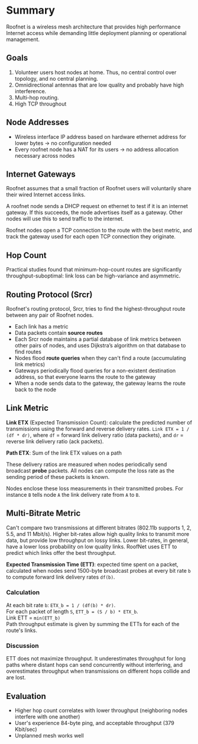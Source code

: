 # Summary
Roofnet is a wireless mesh architecture that provides high performance Internet access while demanding little deployment planning or operational management.

## Goals
1. Volunteer users host nodes at home. Thus, no central control over topology, and no central planning.
2. Omnidirectional antennas that are low quality and probably have high interference.
3. Multi-hop routing.
4. High TCP throughout 

## Node Addresses
* Wireless interface IP address based on hardware ethernet address for lower bytes -> no configuration needed
* Every roofnet node has a NAT for its users -> no address allocation necessary across nodes

## Internet Gateways
Roofnet assumes that a small fraction of Roofnet users will voluntarily share their wired Internet access links.

A roofnet node sends a DHCP request on ethernet to test if it is an internet gateway. If this succeeds, the node advertises itself as a gateway. Other nodes will use this to send traffic to the internet.

Roofnet nodes open a TCP connection to the route with the best metric, and track the gateway used for each open TCP connection they originate.

## Hop Count
Practical studies found that minimum-hop-count routes are significantly throughput-suboptimal: link loss can be high-variance and asymmetric.

## Routing Protocol (Srcr)
Roofnet's routing protocol, Srcr, tries to find the highest-throughput route between any pair of Roofnet nodes.

* Each link has a metric
* Data packets contain **source routes**
* Each Srcr node maintains a partial database of link metrics between other pairs of nodes, and uses Dijkstra’s algorithm on that database to find routes
* Nodes flood **route queries** when they can't find a route (accumulating link metrics)
* Gateways periodically flood queries for a non-existent destination address, so that everyone learns the route to the gateway
* When a node sends data to the gateway, the gateway learns the route back to the node

## Link Metric
**Link ETX** (Expected Transmission Count): calculate the predicted number of transmissions using the forward and reverse delivery rates. `Link ETX = 1 / (df * dr)`, where `df` = forward link delivery ratio (data packets), and `dr` = reverse link delivery ratio (ack packets).

**Path ETX**: Sum of the link ETX values on a path

These delivery ratios are measured when nodes periodically send broadcast **probe** packets. All nodes can compute the loss rate as the sending period of these packets is known.

Nodes enclose these loss measurements in their transmitted probes. For instance `B` tells node `A` the link delivery rate from `A` to `B`.

## Multi-Bitrate Metric
Can't compare two transmissions at different bitrates (802.11b supports 1, 2, 5.5, and 11 Mbit/s). Higher bit-rates allow high quality links to transmit more data, but provide low throughput on lossy links. Lower bit-rates, in general, have a lower loss probability on low quality links. RoofNet uses ETT to predict which links offer the best throughput.

**Expected Transmission Time (ETT)**: expected time spent on a packet, calculated when nodes send 1500-byte broadcast probes at every bit rate `b` to compute forward link delivery rates `df(b)`. 

### Calculation
At each bit rate `b`: `ETX_b = 1 / (df(b) * dr)`.   
For each packet of length `S`, `ETT_b = (S / b) * ETX_b`.  
Link ETT = `min(ETT_b)`  
Path throughput estimate is given by summing the ETTs for each of the route's links.

### Discussion
ETT does not maximize throughput. It underestimates throughput for long paths where distant hops can send concurrently without interfering, and overestimates throughput when transmissions on different hops collide and are lost.

## Evaluation

* Higher hop count correlates with lower throughput (neighboring nodes interfere with one another)
* User's experience 84-byte ping, and acceptable throughput (379 Kbit/sec)
* Unplanned mesh works well